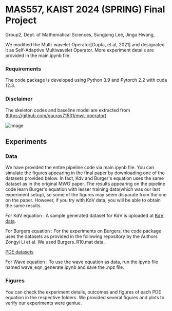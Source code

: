 # MAS557, KAIST 2024 (SPRING) Final Project


Group2, Dept. of Mathematical Sciences, Sungjong Lee, Jingu Hwang, 

We modified the Multi-wavelet Operator[Gupta, et al, 2021] and designated it as Self-Adaptive Multiwavelet Operator. 
More experiment details are provided in the main.ipynb file.

### Requirements
The code package is developed using Python 3.9 and Pytorch 2.2 with cuda 12.3. 

### Disclaimer
The skeleton codes and baseline model are extracted from (https://github.com/gaurav71531/mwt-operator)

![image](https://github.com/lovekrand/MAS557_final/assets/30506727/a2227c40-4304-4220-9785-feb99ea1d6ae)

## Experiments
### Data
We have provided the entire pipeline code via main.ipynb file. You can simulate the figures appearing in the final paper by downloading one of the datasets provided below. In fact, Kdv and Burger's equation uses the same dataset as in the original MWO paper. The results appearing on the pipeline code learn Burger's equation with lesser training data(which was our last experiment setup), so some of the figures may seem disparate from the one on the paper. However, if you try with KdV data, you will be able to obtain the same results.

For KdV equation : A sample generated dataset for KdV is uploaded at [KdV data](https://drive.google.com/drive/folders/1--KYHPjl-pkrrGRtH8eg0aG7q8hUjiKg).

For Burgers equation : For the experiments on Burgers, the code package uses the datasets as provided in the following repository by the Authors Zongyi Li et al. We used Burgers_R10.mat data.

[PDE datasets](https://drive.google.com/drive/folders/1UnbQh2WWc6knEHbLn-ZaXrKUZhp7pjt-)

For Wave equation : To use the wave equation as data, run the ipynb file named wave_eqn_generate.ipynb and save the .npz file.

### Figures
You can check the experiment details, outcomes and figures of each PDE equation in the respective folders. We provided several figures and plots to verify our experiments were geniue.
